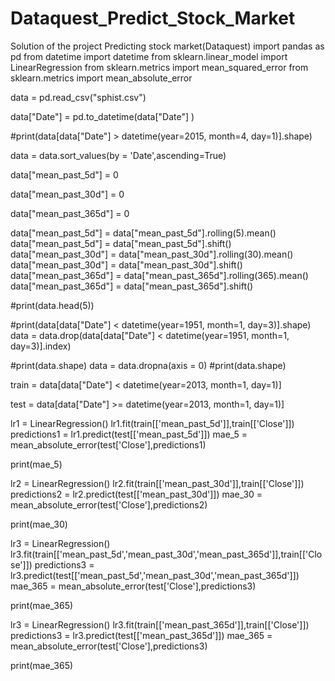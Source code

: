 # Dataquest_Predict_Stock_Market
Solution of the project Predicting stock market(Dataquest)
import pandas as pd
from datetime import datetime
from sklearn.linear_model import LinearRegression
from sklearn.metrics import mean_squared_error
from sklearn.metrics import mean_absolute_error

data = pd.read_csv("sphist.csv")



data["Date"] = pd.to_datetime(data["Date"] )

#print(data[data["Date"] > datetime(year=2015, month=4, day=1)].shape)

data = data.sort_values(by = 'Date',ascending=True)

data["mean_past_5d"] = 0

data["mean_past_30d"] = 0

data["mean_past_365d"] = 0



data["mean_past_5d"] = data["mean_past_5d"].rolling(5).mean()
data["mean_past_5d"] = data["mean_past_5d"].shift()
data["mean_past_30d"] = data["mean_past_30d"].rolling(30).mean()
data["mean_past_30d"] = data["mean_past_30d"].shift()
data["mean_past_365d"] = data["mean_past_365d"].rolling(365).mean()
data["mean_past_365d"] = data["mean_past_365d"].shift()

#print(data.head(5))

#print(data[data["Date"] < datetime(year=1951, month=1, day=3)].shape)
data = data.drop(data[data["Date"] < datetime(year=1951, month=1, day=3)].index)

#print(data.shape)
data = data.dropna(axis = 0)
#print(data.shape)

train = data[data["Date"] < datetime(year=2013, month=1, day=1)]

test = data[data["Date"] >= datetime(year=2013, month=1, day=1)]


lr1 = LinearRegression()
lr1.fit(train[['mean_past_5d']],train[['Close']])
predictions1 = lr1.predict(test[['mean_past_5d']])
mae_5 = mean_absolute_error(test['Close'],predictions1)

print(mae_5)


lr2 = LinearRegression()
lr2.fit(train[['mean_past_30d']],train[['Close']])
predictions2 = lr2.predict(test[['mean_past_30d']])
mae_30 = mean_absolute_error(test['Close'],predictions2)

print(mae_30)

lr3 = LinearRegression()
lr3.fit(train[['mean_past_5d','mean_past_30d','mean_past_365d']],train[['Close']])
predictions3 = lr3.predict(test[['mean_past_5d','mean_past_30d','mean_past_365d']])
mae_365 = mean_absolute_error(test['Close'],predictions3)

print(mae_365)

lr3 = LinearRegression()
lr3.fit(train[['mean_past_365d']],train[['Close']])
predictions3 = lr3.predict(test[['mean_past_365d']])
mae_365 = mean_absolute_error(test['Close'],predictions3)

print(mae_365)

